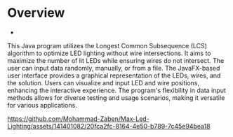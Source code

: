# Overview
- 
This Java program utilizes the Longest Common Subsequence (LCS) algorithm to optimize LED lighting without wire intersections. It aims to maximize the number of lit LEDs while ensuring wires do not intersect. The user can input data randomly, manually, or from a file. The JavaFX-based user interface provides a graphical representation of the LEDs, wires, and the solution. Users can visualize and input LED and wire positions, enhancing the interactive experience. The program's flexibility in data input methods allows for diverse testing and usage scenarios, making it versatile for various applications.



https://github.com/Mohammad-Zaben/Max-Led-Lighting/assets/141401082/20fca2fc-8164-4e50-b789-7c45e94bea18


